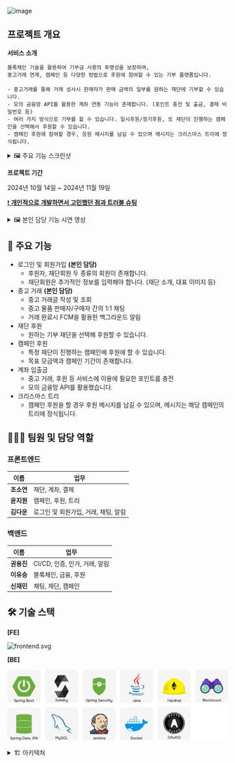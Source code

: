 ![image](https://github.com/user-attachments/assets/2c2b1f43-290a-4ba2-bdaa-fe9bd01c0f0d)

## 프로젝트 개요

**서비스 소개**

```
블록체인 기술을 활용하여 기부금 사용의 투명성을 보장하며,
중고거래 연계, 캠페인 등 다양한 방법으로 후원에 참여할 수 있는 기부 플랫폼입니다.

- 중고거래를 통해 거래 성사시 판매자가 판매 금액의 일부를 원하는 재단에 기부할 수 있습니다.
- 모의 금융망 API를 활용한 계좌 연동 기능이 존재합니다. (포인트 충전 및 출금, 결제 비밀번호 등)
- 여러 가지 방식으로 기부를 할 수 있습니다. 일시후원/정기후원, 또 재단이 진행하는 캠페인을 선택해서 후원할 수 있습니다.
- 캠페인 후원에 참여할 경우, 응원 메시지를 남길 수 있으며 메시지는 크리스마스 트리에 장식됩니다.
```
<details>
  <summary>🖼️ 주요 기능 스크린샷</summary>
  
  ### 💳 계좌 연동을 통한 간편한 기부
  
  ![편리한 기부.png](image/main_function1.png)
  
  ### 🛍️ 물품 판매 수익금의 일부 기부
  
  ![거래2.png](image/main_function3.png)
  
  ### 🫧 기부 내역의 투명한 공유
  
  ![후원내역.png](image/main_function2.png)
  
  ### 🎄 캠페인 개설 및 트리 응원 메세지
  
  ![캠페인.png](image/main_function4.png)
  
  ![트리1.gif](image/tree1.gif)

</details>

**프로젝트 기간**

2024년 10월 14일 ~ 2024년 11월 19일

<a href="https://separated-drifter-e42.notion.site/GiveTree-1b809bd563a48052b59dc6bd75a6ac33" target="_blank">❗ **개인적으로 개발하면서 고민했던 점과 트러블 슈팅**</a>

<details>
  <summary>🖼 본인 담당 기능 시연 영상</summary>
  
  ### 로그인 및 회원가입
  https://github.com/user-attachments/assets/c7acc7c0-a9a0-4cfc-8ed4-5a0e083f9699
  
  ### 거래 관련 기능 (게시글, 검색, 채팅)
  https://github.com/user-attachments/assets/b4a7e289-c15d-4162-b1c2-ce3e27a95698
</details>

## 🎯 주요 기능

- 로그인 및 회원가입 **(본인 담당)**
  - 후원자, 재단회원 두 종류의 회원이 존재합니다.
  - 재단회원은 추가적인 정보를 입력해야 합니다. (재단 소개, 대표 이미지 등)
- 중고 거래 **(본인 담당)**
  - 중고 거래글 작성 및 조회
  - 중고 물품 판매자/구매자 간의 1:1 채팅
  - 거래 완료시 FCM을 활용한 백그라운드 알림
- 재단 후원
  - 원하는 기부 재단을 선택해 후원할 수 있습니다.
- 캠페인 후원
  - 특정 재단이 진행하는 캠페인에 후원에 할 수 있습니다.
  - 목표 모금액과 캠페인 기간이 존재합니다.
- 계좌 입출금
  - 중고 거래, 후원 등 서비스에 이용에 필요한 포인트를 충전
  - 모의 금융망 API를 활용했습니다.
- 크리스마스 트리
  - 캠페인 후원을 할 경우 후원 메시지를 남길 수 있으며, 메시지는 해당 캠페인의 트리에 장식됩니다.
 
## 🧑‍🤝‍🧑 팀원 및 담당 역할

### 프론트엔드

| **이름**   | **업무**                             |
| ---------- | ------------------------------------ |
| **조소연** | 재단, 계좌, 결제                     |
| **윤지원** | 캠페인, 후원, 트리                   |
| **김다운** | 로그인 및 회원가입, 거래, 채팅, 알림 |

### 백엔드

| **이름**   | **업무**                      |
| ---------- | ----------------------------- |
| **권용진** | CI/CD, 인증, 인가, 거래, 알림 |
| **이유승** | 블록체인, 금융, 후원          |
| **신재민** | 채팅, 재단, 캠페인            |

## 🛠️ 기술 스택

**[FE]**

![frontend.svg](image/frontend.svg)

**[BE]**

![backend.svg](image/backend.svg)

<details>
  <summary>🏗️ 아키텍처</summary>
  
  ![아키텍처.png](image/arch.png)
</details>
